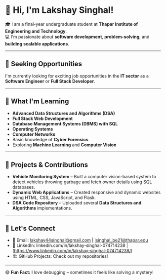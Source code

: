 # 👋 Hi, I'm Lakshay Singhal!

🎓 I am a final-year undergraduate student at **Thapar Institute of Engineering and Technology**.  
💻 I'm passionate about **software development**, **problem-solving**, and **building scalable applications**.  

---

## 👀 Seeking Opportunities  
I'm currently looking for exciting job opportunities in the **IT sector** as a **Software Engineer** or **Full Stack Developer**.  

---

## 🌱 What I'm Learning  
- **Advanced Data Structures and Algorithms (DSA)**  
- **Full Stack Web Development**  
- **Database Management Systems (DBMS) with SQL**  
- **Operating Systems**  
- **Computer Networks**  
- Basic knowledge of **Cyber Forensics**  
- Exploring **Machine Learning** and **Computer Vision**  

---

## 💼 Projects & Contributions  
- **Vehicle Monitoring System** – Built a computer vision-based system to detect vehicles throwing garbage and fetch owner details using SQL databases.  
- **Dynamic Web Applications** – Created responsive and dynamic websites using HTML, CSS, JavaScript, and Flask.  
- **DSA Code Repository** – Uploaded several **Data Structures and Algorithms** implementations.  

---

## 💬 Let's Connect  
- 📧 Email: lakshay44singhal@gmail.com | lsinghal_be21@thapar.edu  
- 🔗 LinkedIn: linkedin.com/in/lakshay-singhal-074714238 | (https://www.linkedin.com/in/lakshay-singhal-074714238/)
- 🏗 GitHub Projects: Check out my repositories!  

---

😄 **Fun Fact:** I love debugging – sometimes it feels like solving a mystery!  

<!---
LakshaySinghal44/LakshaySinghal44 is a ✨ special ✨ repository because its `README.md` (this file) appears on your GitHub profile.
You can click the Preview link to take a look at your changes.
--->
